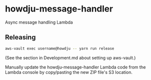# howdju-message-handler

Async message handling Lambda

## Releasing

```sh
aws-vault exec username@howdju -- yarn run release
```

(See the section in Development.md about setting up aws-vault.)

Manually update the howdju-message-handler Lambda code from the Lambda console by copy/pasting the
new ZIP file's S3 location.
